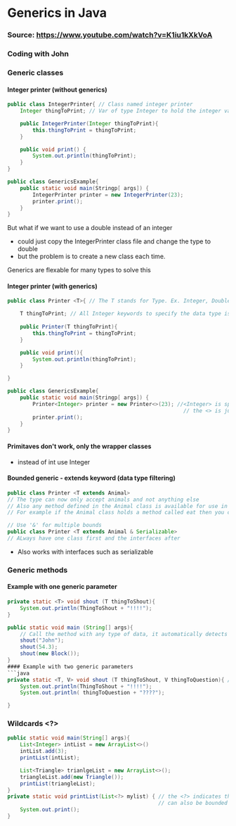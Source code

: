 
# Generics in Java 
### Source: https://www.youtube.com/watch?v=K1iu1kXkVoA
### Coding with John

### Generic classes
#### Integer printer (without generics)
``` java
public class IntegerPrinter{ // Class named integer printer
    Integer thingToPrint; // Var of type Integer to hold the integer value to print

    public IntegerPrinter(Integer thingToPrint){
        this.thingToPrint = thingToPrint;
    }

    public void print() {
        System.out.println(thingToPrint);
    }
}
```
``` java
public class GenericsExample{
    public static void main(Stringp[ args]) {
        IntegerPrinter printer = new IntegerPrinter(23);
        printer.print();
    }
}
```

But what if we want to use a double instead of an integer
- could just copy the IntegerPrinter class file and change the type to double 
- but the problem is to create a new class each time.

Generics are flexable for many types to solve this

#### Integer printer (with generics)
``` java
public class Printer <T>{ // The T stands for Type. Ex. Integer, Double, String...

    T thingToPrint; // All Integer keywords to specify the data type is replaced with T, Now the data type is variable
    
    public Printer(T thingToPrint){
        this.thingToPrint = thingToPrint;
    }

    public void print(){
        System.out.println(thingToPrint);
    }

}
```
``` java
public class GenericsExample{
    public static void main(Stringp[ args]) {
        Printer<Integer> printer = new Printer<>(23); //<Integer> is specifying the data type to be used in the Printer class
                                                        // the <> is just an extra step for the same reason
        printer.print();
    }
}
```

#### Primitaves don't work, only the wrapper classes
- instead of int use Integer

#### Bounded generic - extends keyword (data type filtering)
```java
public class Printer <T extends Animal>
// The type can now only accept animals and not anything else
// Also any method defined in the Animal class is available for use in the Printer class
// For example if the Animal class holds a method called eat then you can call it using variableName.eat()

// Use '&' for multiple bounds
public class Printer <T extends Animal & Serializable>
// ALways have one class first and the interfaces after
```
- Also works with interfaces such as serializable

### Generic methods
#### Example with one generic parameter
```java
private static <T> void shout (T thingToShout){
    System.out.println(ThingToShout + "!!!!");
}
```
```java
public static void main (String[] args){
    // Call the method with any type of data, it automatically detects the data type now
    shout("John");
    shout(54.3);
    shout(new Block());
}
#### Example with two generic parameters
```java 
private static <T, V> void shout (T thingToShout, V thingToQuestion){ // void can be replaced with a generic type T to return that data type
    System.out.println(ThingToShout + "!!!!");
    System.out.println( thingToQuestion + "????");

}
```

### Wildcards <?>

```java
public static void main(String[] args){
    List<Integer> intList = new ArrayList<>()
    intList.add(3);
    printList(intList);

    List<Triangle> trianlgeList = new ArrayList<>();
    triangleList.add(new Triangle());
    printList(triangleList);
}
private static void printList(List<?> mylist) { // the <?> indicates the data type can be anything (eg. Integer, Object...)
                                                // can also be bounded with extends (eg.<? extends Animal>)    
    System.out.print();
}

